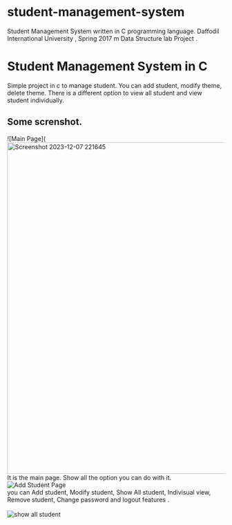 # student-management-system

Student Management System written in C programming language. Daffodil International University , Spring 2017 m Data Structure lab Project . <br> 
<h1>Student Management System in C</h1>
<p>Simple project in c to manage student. You can add student, modify theme, delete theme. There is a different option to view all student and view student individually. 
</p>
<h2>Some screnshot.</h2>



![Main Page](<img width="768" alt="Screenshot 2023-12-07 221645" src="https://github.com/mayank-kumar8070/student-management-system/assets/67200147/210be5dd-e109-4526-ac8d-1da488a0f066">
It is the main page. Show all the option you can do with it. 
<br>
![Add Student Page](<img width="848" alt="Screenshot 2023-12-07 221654" src="https://github.com/mayank-kumar8070/student-management-system/assets/67200147/938572bf-ae97-4860-9151-91591d680622">)
<br>
you can Add student, Modify student, Show All student, Indivisual view, Remove student, Change password and logout features .  
<br>
![show all student](<img width="932" alt="Screenshot 2023-12-08 132600" src="https://github.com/mayank-kumar8070/student-management-system/assets/67200147/28a0b16d-3a9c-4f44-8564-da909ce6516e">)
